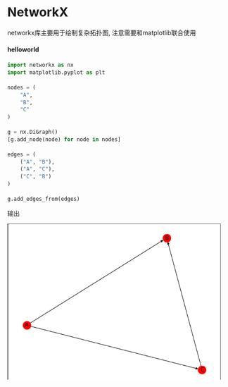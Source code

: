 # NetworkX

networkx库主要用于绘制复杂拓扑图, 注意需要和matplotlib联合使用

#### helloworld

```python
import networkx as nx
import matplotlib.pyplot as plt

nodes = (
    "A",
    "B",
    "C"
)

g = nx.DiGraph()
[g.add_node(node) for node in nodes]

edges = (
    ("A", "B"),
    ("A", "C"),
    ("C", "B")
)

g.add_edges_from(edges)
```

输出

![image-20210320191533187](image/README/image-20210320191533187.png)